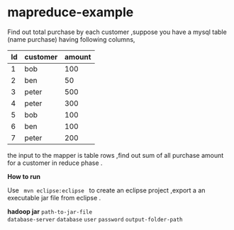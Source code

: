 mapreduce-example
=================

Find out total purchase by each customer ,suppose you have a mysql table (name purchase) having following columns, 

Id            | customer      |  amount
------------- | ------------- | --------------
1             | bob           | 100
2             | ben           |  50
3             | peter         | 500
4             | peter         | 300
5             | bob           | 100
6             | ben           | 100
7             | peter         | 200


the input to the mapper is table rows ,find out sum of all purchase amount for a customer in reduce phase .


**How to run**

Use <code> mvn eclipse:eclipse </code> to create an eclipse project ,export a an executable jar file from eclipse .

**hadoop jar** <code>path-to-jar-file</code> <code> database-server</code> <code>database</code> <code>user</code> <code>password</code> <code>output-folder-path</code>
